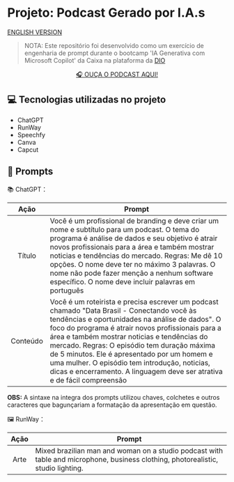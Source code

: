 
# Projeto: Podcast Gerado por I.A.s
[ENGLISH VERSION](https://github.com/brunovalerin/prompts-for-podcast-generate-by-ia/tree/en_us)


 > NOTA: Este repositório foi desenvolvido como um exercício de engenharia de prompt durante o bootcamp 'IA Generativa com Microsoft Copilot' da Caixa na plataforma da [DIO](https://dio.me)



<p align="center">
<a href="https://youtu.be/hyGb_dM5snU" > 🎧 OUÇA O PODCAST AQUI!</a>
</p>



## 💻 Tecnologias utilizadas no projeto

- ChatGPT 
- RunWay
- Speechfy
- Canva
- Capcut

## 🧠 Prompts


📚 ChatGPT：

|   Ação   | Prompt                                                                                            |                           
| :------: | ------------------------------------------------------------------------------------------------- |
|  Título  | Você é um profissional de branding e deve criar um nome e subtítulo para um podcast. O tema do programa é análise de dados e seu objetivo é atrair novos profissionais para a área e também mostrar noticias e tendências do mercado. Regras: Me dê 10 opções. O nome deve ter no máximo 3 palavras. O nome não pode fazer menção a nenhum software específico. O nome deve incluir palavras em português |
| Conteúdo | Você é um roteirista e precisa escrever um podcast chamado "Data Brasil - Conectando você às tendências e oportunidades na análise de dados". O foco do programa é atrair novos profissionais para a área e também mostrar noticias e tendências do mercado. Regras: O episódio tem duração máxima de 5 minutos. Ele é apresentado por um homem e uma mulher. O episódio tem introdução, noticias, dicas e encerramento. A linguagem deve ser atrativa e de fácil compreensão |

**OBS:** A sintaxe na integra dos prompts utilizou chaves, colchetes e outros caracteres que bagunçariam a formatação da apresentação em questão.


🖼️ RunWay：

|  Ação  | Prompt                                                                                 |
| :----: | -------------------------------------------------------------------------------------- |
| Arte | Mixed brazilian man and woman on a studio podcast with table and microphone, business clothing, photorealistic, studio lighting. |







